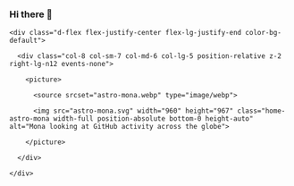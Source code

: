 ### Hi there 👋



<div class="position-absolute width-full color-bg-default" style="bottom: -4rem;">

  <div class="container-xl p-responsive">

    <div class="d-flex flex-justify-center flex-lg-justify-end color-bg-default">

      <div class="col-8 col-sm-7 col-md-6 col-lg-5 position-relative z-2 right-lg-n12 events-none">

        <picture>

          <source srcset="astro-mona.webp" type="image/webp">

          <img src="astro-mona.svg" width="960" height="967" class="home-astro-mona width-full position-absolute bottom-0 height-auto" alt="Mona looking at GitHub activity across the globe">

        </picture>

      </div>

    </div>

  </div>

</div>


